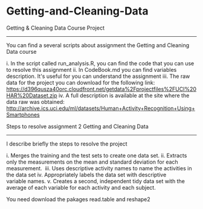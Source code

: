 Getting-and-Cleaning-Data
=========================
Getting & Cleaning Data Course Project
_______________________________________

You can find a several scripts about assignment the Getting and Cleaning Data course

i. In the script called run_analysis.R, you can find the code that you can use to resolve this assignment
ii. In CodeBook.md you can find variables description. It's useful for you can understand the assignment
iii. The raw data for the project you can download for the following link: https://d396qusza40orc.cloudfront.net/getdata%2Fprojectfiles%2FUCI%20HAR%20Dataset.zip 
iv. A full description is available at the site where the data raw was obtained: http://archive.ics.uci.edu/ml/datasets/Human+Activity+Recognition+Using+Smartphones 


Steps to resolve assignment 2 Getting and Cleaning Data
_______________________________________________________

I describe briefly the steps to resolve the project

i. Merges the training and the test sets to create one data set.
ii. Extracts only the measurements on the mean and standard deviation for each measurement. 
iii. Uses descriptive activity names to name the activities in the data set
iv. Appropriately labels the data set with descriptive variable names.
v. Creates a second, independent tidy data set with the average of each variable for each activity and each subject.


You need download the pakages read.table and reshape2 
